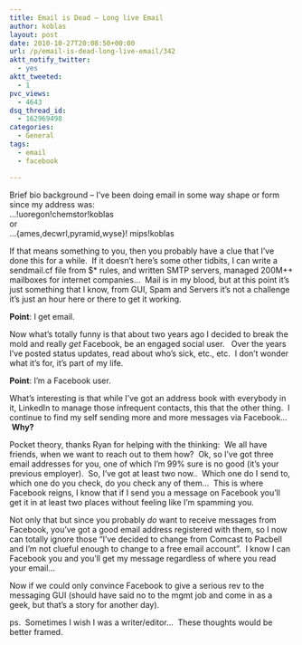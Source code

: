 ```yaml
---
title: Email is Dead – Long live Email
author: koblas
layout: post
date: 2010-10-27T20:08:50+00:00
url: /p/email-is-dead-long-live-email/342
aktt_notify_twitter:
  - yes
aktt_tweeted:
  - 1
pvc_views:
  - 4643
dsq_thread_id:
  - 162969498
categories:
  - General
tags:
  - email
  - facebook

---
```

Brief bio background &#8211; I&#8217;ve been doing email in some way shape or form since my address was:   
&#8230;!uoregon!chemstor!koblas  
or   
&#8230;{ames,decwrl,pyramid,wyse}! mips!koblas

If that means something to you, then you probably have a clue that I&#8217;ve done this for a while.  If it doesn&#8217;t here&#8217;s some other tidbits, I can write a sendmail.cf file from $* rules, and written SMTP servers, managed 200M++ mailboxes for internet companies&#8230;  Mail is in my blood, but at this point it&#8217;s just something that I know, from GUI, Spam and Servers it&#8217;s not a challenge it&#8217;s just an hour here or there to get it working.

**Point**: I get email.

Now what&#8217;s totally funny is that about two years ago I decided to break the mold and really _get_ Facebook, be an engaged social user.   Over the years I&#8217;ve posted status updates, read about who&#8217;s sick, etc., etc.  I don&#8217;t wonder what it&#8217;s for, it&#8217;s part of my life.

**Point**: I&#8217;m a Facebook user.

What&#8217;s interesting is that while I&#8217;ve got an address book with everybody in it, LinkedIn to manage those infrequent contacts, this that the other thing.  I continue to find my self sending more and more messages via Facebook&#8230;  **Why?**

Pocket theory, thanks Ryan for helping with the thinking:  We all have friends, when we want to reach out to them how?  Ok, so I&#8217;ve got three email addresses for you, one of which I&#8217;m 99% sure is no good (it&#8217;s your previous employer).  So, I&#8217;ve got at least two now..  Which one do I send to, which one do you check, do you check any of them&#8230;  This is where Facebook reigns, I know that if I send you a message on Facebook you&#8217;ll get it in at least two places without feeling like I&#8217;m spamming you.

Not only that but since you probably _do_ want to receive messages from Facebook, you&#8217;ve got a good email address registered with them, so I now can totally ignore those &#8220;I&#8217;ve decided to change from Comcast to Pacbell and I&#8217;m not clueful enough to change to a free email account&#8221;.  I know I can Facebook you and you&#8217;ll get my message regardless of where you read your email&#8230;

Now if we could only convince Facebook to give a serious rev to the messaging GUI (should have said no to the mgmt job and come in as a geek, but that&#8217;s a story for another day).

ps.  Sometimes I wish I was a writer/editor&#8230;  These thoughts would be better framed.